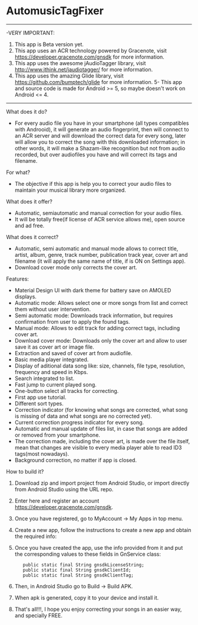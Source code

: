 # AutomusicTagFixer
********************************************************************************************************************************
-VERY IMPORTANT:
1. This app is Beta version yet. 
2. This app uses an ACR technology powered by Gracenote, visit https://developer.gracenote.com/gnsdk for more information.
3. This app uses the awesome jAudioTagger library, visit http://www.jthink.net/jaudiotagger/ for more information.
4. This app uses the amazing Glide library, visit https://github.com/bumptech/glide for more information.
5- This app and source code is made for Android >= 5, so maybe doesn't work on Android <= 4.
********************************************************************************************************************************
What does it do?
- For every audio file you have in your smartphone (all types compatibles with Androoid), it will generate an audio fingerprint, then will connect to an ACR server and will download the correct data for every song, later will allow you to correct the song with this downloaded information; in other words, it will make a Shazam-like recognition but not from audio recorded, but over audiofiles you have and will correct its tags and filename.

For what?
- The objective if this app is help you to correct your audio files to maintain your musical library more organized. 

What does it offer?
- Automatic, semiautomatic and manual correction for your audio files.
- It will be totally free(if license of ACR service allows me), open source and ad free.

What does it correct?
- Automatic, semi automatic and manual mode allows to correct title, artist, album, genre, track number, publication track year, cover art and filename (it will apply the same name of title, if is ON on Settings app).
- Download cover mode only corrects the cover art.

Features:

- Material Design UI with dark theme for battery save on AMOLED displays.
- Automatic mode: Allows select one or more songs from list and correct them without user intervention.
- Semi automatic mode: Downloads track information, but requires confirmation from user to apply the found tags.
- Manual mode: Allows to edit track for adding correct tags, including cover art.
- Download cover mode: Downloads only the cover art and allow to user save it as cover art or image file.
- Extraction and saved of cover art from audiofile.
- Basic media player integrated.
- Display of aditional data song like: size, channels, file type, resolution, frequency and speed in Kbps.
- Search integrated to list.
- Fast jump to current played song.
- One-button select all tracks for correcting.
- First app use tutorial.
- Different sort types.
- Correction indicator (for knowing what songs are corrected, what song is missing of data and what songs are no corrected yet).
- Current correction progress indicator for every song.
- Automatic and manual update of files list, in case that songs are added or removed from your smartphone.
- The correction made, including the cover art, is made over the file itself, mean that changes are visible to every media player able to read ID3 tags(most nowadays).
- Background correction, no matter if app is closed.

How to build it?

1. Download zip and import project from Android Studio, or import directly from Android Studio using the URL repo.
2. Enter here and register an account https://developer.gracenote.com/gnsdk.
3. Once you have registered, go to MyAccount -> My Apps in top menu.
4. Create a new app, follow the instructions to create a new app and obtain the required info:
5. Once you have created the app, use the info provided from it and put the corresponding values to these fields in GnService class:
          
          public static final String gnsdkLicenseString;
          public static final String gnsdkClientId;
          public static final String gnsdkClientTag;
          
6. Then, in Android Studio go to Build -> Build APK.
7. When apk is generated, copy it to your device and install it.
8. That's all!!!, I hope you enjoy correcting your songs in an easier way, and specially FREE.
